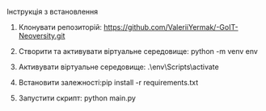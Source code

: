 Інструкція з встановлення

1. Клонувати репозиторій: https://github.com/ValeriiYermak/-GoIT-Neoversity.git

2. Створити та активувати віртуальне середовище: python -m venv env
3. Активувати віртуальне середовище:  .\env\Scripts\activate
4. Встановити залежності:pip install -r requirements.txt
5. Запустити скрипт: python main.py